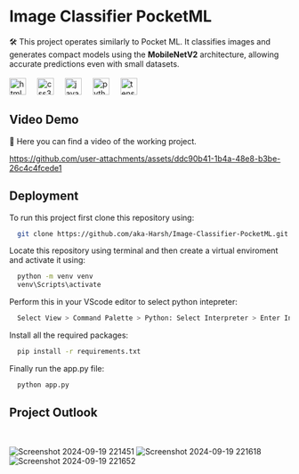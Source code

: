 # Image Classifier PocketML

🛠️ This project operates similarly to Pocket ML. It classifies images and generates compact models using the **MobileNetV2** architecture, allowing accurate predictions even with small datasets.<br>
<br> <img src="https://cdn.jsdelivr.net/gh/devicons/devicon/icons/html5/html5-original.svg" height="30" alt="html5 logo"  />
  <img width="12" />
  <img src="https://cdn.jsdelivr.net/gh/devicons/devicon/icons/css3/css3-original.svg" height="30" alt="css3 logo"  />
  <img width="12" />
  <img src="https://cdn.jsdelivr.net/gh/devicons/devicon/icons/javascript/javascript-original.svg" height="30" alt="javascript logo"  />
  <img width="12" />
  <img src="https://cdn.jsdelivr.net/gh/devicons/devicon/icons/python/python-original.svg" height="30" alt="python logo"  />
  <img width="12" />
  <img src="https://cdn.jsdelivr.net/gh/devicons/devicon/icons/tensorflow/tensorflow-original.svg" height="30" alt="tensorflow logo"  />
## Video Demo
🎥 Here you can find a video of the working project.

https://github.com/user-attachments/assets/ddc90b41-1b4a-48e8-b3be-26c4c4fcede1

## Deployment

To run this project first clone this repository using:

```bash
  git clone https://github.com/aka-Harsh/Image-Classifier-PocketML.git
```
Locate this repository using terminal and then create a virtual enviroment and activate it using:

```bash
  python -m venv venv
  venv\Scripts\activate
```
Perform this in your VScode editor to select python intepreter:
```bash
  Select View > Command Palette > Python: Select Interpreter > Enter Interpreter path > venv > Script > python.exe
```

Install all the required packages:
```bash
  pip install -r requirements.txt
```

Finally run the app.py file:
```bash
  python app.py
```

## Project Outlook
<br>

![Screenshot 2024-09-19 221451](https://github.com/user-attachments/assets/0673e26b-268a-4ed8-946e-c9c4a8c81551)
![Screenshot 2024-09-19 221618](https://github.com/user-attachments/assets/30390329-4f5a-45aa-a044-a4b0e8ef74aa)
![Screenshot 2024-09-19 221652](https://github.com/user-attachments/assets/d62c0cb3-3f3b-4614-a764-30f57a69517a)

